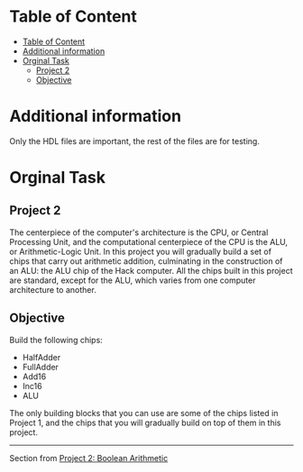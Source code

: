 # Table of Content
- [Table of Content](#table-of-content)
- [Additional information](#additional-information)
- [Orginal Task](#orginal-task)
  - [Project 2](#project-2)
  - [Objective](#objective)


# Additional information

Only the HDL files are important, the rest of the files are for testing.

# Orginal Task 

## Project 2
The centerpiece of the computer's architecture is the CPU, or Central Processing Unit, and the
computational centerpiece of the CPU is the ALU, or Arithmetic-Logic Unit. In this project you will
gradually build a set of chips that carry out arithmetic addition, culminating in the construction of
an ALU: the ALU chip of the Hack computer. All the chips built in this project are standard, except
for the ALU, which varies from one computer architecture to another.

## Objective
Build the following chips:
 - HalfAdder
 - FullAdder
 - Add16
 - Inc16
 - ALU

The only building blocks that you can use are some of the chips listed in Project 1, and the chips
that you will gradually build on top of them in this project.

---

Section from [Project 2: Boolean Arithmetic](https://drive.google.com/open?id=17SzlbKXl0kc5BHsKsKMrOlx-EEpWvq7g&authuser=schocken%40gmail.com&usp=drive_fs)